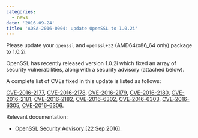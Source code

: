 ```yaml
---
categories:
  - news
date: '2016-09-24'
title: 'AOSA-2016-0004: update OpenSSL to 1.0.2i'
---
```



Please update your `openssl` and `openssl+32` (AMD64/x86_64 only) package to 1.0.2i.

OpenSSL has recently released version 1.0.2i which fixed an array of security vulnerabilities, along with a security advisory (attached below).

A complete list of CVEs fixed in this update is listed as follows:

[CVE-2016-2177](https://web.nvd.nist.gov/view/vuln/detail?vulnId=CVE-2016-2177), [CVE-2016-2178](https://web.nvd.nist.gov/view/vuln/detail?vulnId=CVE-2016-2178), [CVE-2016-2179](https://web.nvd.nist.gov/view/vuln/detail?vulnId=CVE-2016-2179), [CVE-2016-2180](https://web.nvd.nist.gov/view/vuln/detail?vulnId=CVE-2016-2180), [CVE-2016-2181](https://web.nvd.nist.gov/view/vuln/detail?vulnId=CVE-2016-2181), [CVE-2016-2182](https://web.nvd.nist.gov/view/vuln/detail?vulnId=CVE-2016-2182), [CVE-2016-6302](https://web.nvd.nist.gov/view/vuln/detail?vulnId=CVE-2016-6302), [CVE-2016-6303](https://web.nvd.nist.gov/view/vuln/detail?vulnId=CVE-2016-6303), [CVE-2016-6305](https://web.nvd.nist.gov/view/vuln/detail?vulnId=CVE-2016-6305), [CVE-2016-6306](https://web.nvd.nist.gov/view/vuln/detail?vulnId=CVE-2016-6306).

Relevant documentation:

- [OpenSSL Security Advisory [22 Sep 2016]](https://www.openssl.org/news/secadv/20160922.txt).